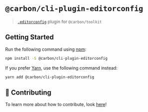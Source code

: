 # `@carbon/cli-plugin-editorconfig`

> [`.editorconfig`](https://editorconfig.org/) plugin for `@carbon/toolkit`

## Getting Started

Run the following command using [npm](https://www.npmjs.com/):

```bash
npm install -S @carbon/cli-plugin-editorconfig
```

If you prefer [Yarn](https://yarnpkg.com/en/), use the following command instead:

```bash
yarn add @carbon/cli-plugin-editorconfig
```

## 🤲 Contributing

To learn more about how to contribute, look [here](/.github/CONTRIBUTING.md)!
